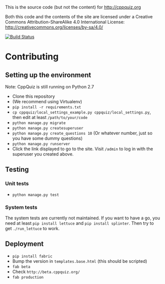 This is the source code (but not the content) for http://cppquiz.org

Both this code and the contents of the site are licensed under a Creative Commons Attribution-ShareAlike 4.0 International License:
http://creativecommons.org/licenses/by-sa/4.0/

[![Build Status](https://knatten.visualstudio.com/CppQuiz/_apis/build/status/knatten.cppquiz?branchName=master)](https://knatten.visualstudio.com/CppQuiz/_build/latest?definitionId=1&branchName=master)

# Contributing

## Setting up the environment
Note: CppQuiz is still running on Python 2.7
- Clone this repository
- (We recommend using Virtualenv)
- `pip install -r requirements.txt`
- `cp cppquiz/local_settings_example.py cppquiz/local_settings.py`, then edit at least `/path/to/your/code`
- `python manage.py migrate`
- `python manage.py createsuperuser`
- `python manage.py create_questions 10` (Or whatever number, just so you have some dummy questions)
- `python manage.py runserver`
- Click the link displayed to go to the site. Visit `/admin` to log in with the superuser you created above.

## Testing

### Unit tests
- `python manage.py test`

### System tests
The system tests are currently not maintained. If you want to have a go, you need at least `pip install lettuce` and `pip install splinter`. Then try to get `./run_lettuce` to work.

## Deployment
- `pip install fabric`
- Bump the version in `templates.base.html` (this should be scripted)
- `fab beta`
- Check `http://beta.cppquiz.org/`
- `fab production`
